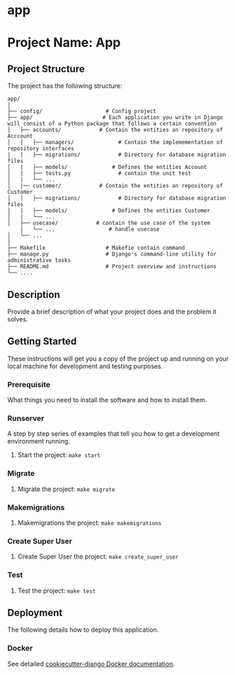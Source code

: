 # app
# Project Name: App
## Project Structure
The project has the following structure:

```
app/
│
├── config/                    # Config project
├── app/                      # Each application you write in Django will consist of a Python package that follows a certain convention
│   ├── accounts/            # Contain the entities an repository of Acccount
│   |   ├── managers/              # Contain the implemementation of repository interfaces 
│   |   ├── migrations/            # Directory for database migration files
│   |   ├── models/              # Defines the entities Account
│   |   ├── tests.py               # contain the unit test
│   |   └── ...
│   |── customer/            # Contain the entities an repository of Customer
│   |   ├── migrations/            # Directory for database migration files
│   |   ├── models/              # Defines the entities Customer
│   |   └── ...
│   ├── usecase/            # contain the use case of the system
    |   └── ...                 # handle usecase
│   └── ...
│
├── Makefile                   # Makefie contain command
├── manage.py                  # Django's command-line utility for administrative tasks
├── README.md                  # Project overview and instructions
└── ....
```

## Description
Provide a brief description of what your project does and the problem it solves.

## Getting Started
These instructions will get you a copy of the project up and running on your local machine for development and testing purposes.

### Prerequisite
What things you need to install the software and how to install them.

### Runserver
A step by step series of examples that tell you how to get a development environment running.
1. Start the project: `make start`

### Migrate
1. Migrate the project: `make migrate`

### Makemigrations
1. Makemigrations the project: `make makemigrations`

### Create Super User
1. Create Super User the project: `make create_super_user`

### Test
1. Test the project: `make test`


## Deployment
The following details how to deploy this application.

### Docker
See detailed [cookiecutter-django Docker documentation](http://cookiecutter-django.readthedocs.io/en/latest/deployment-with-docker.html).
